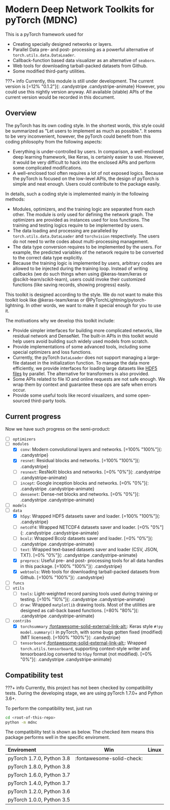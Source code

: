 # <span style="color:var(--md-primary-fg-color)">M</span>odern <span style="color:var(--md-primary-fg-color)">D</span>eep <span style="color:var(--md-primary-fg-color)">N</span>etwork Toolkits for pyTor<span style="color:var(--md-primary-fg-color)">c</span>h (MDNC)

This is a pyTorch framework used for

* Creating specially designed networks or layers.
* Parallel Data pre- and post- processing as a powerful alternative of `torch.utils.data.DataLoader`.
* Callback-function based data visualizer as an alternative of `seaborn`.
* Web tools for downloading tarball-packed datasets from Github.
* Some modified third-party utilities.

???+ info
    Currently, this module is still under development. The current version is
    [=12% "0.1.2"]{: .candystripe .candystripe-animate}
    However, you could use this nightly version anyway. All available (stable) APIs of the current version would be recorded in this document.

## Overview

The pyTorch has its own coding style. In the shortest words, this style could be summarized as "Let users to implement as much as possible.". It seems to be very inconvenient, however, the pyTorch could benefit from this coding philosophy from the following aspects:

* Everything is under-controlled by users. In comparison, a well-enclosed deep learning framework, like Keras, is certainly easier to use. However, it would be very difficult to hack into the enclosed APIs and perform some complicated modifications.
* A well-enclosed tool often requires a lot of not exposed logics. Because the pyTorch is focused on the low-level APIs, the design of pyTorch is simple and neat enough. Users could contribute to the package easily.

In details, such a coding style is implemented mainly in the following methods:

* Modules, optimizers, and the training logic are separated from each other. The module is only used for defining the network graph. The optimizers are provided as instances used for loss functions. The training and testing logics require to be implemented by users.
* The data loading and processing are paralleled by `torch.utils.data.DataLoader` and `torchvision` respectively. The users do not need to write codes about multi-processing management.
* The data type conversion requires to be implemented by the users. For example, the predicted variables of the network require to be converted to the correct data type explicitly.
* Because the training logic is implemented by users, arbitrary codes are allowed to be injected during the training loop. Instead of writing callbacks (we do such things when using @keras-team/keras or @scikit-learn/scikit-learn), users could invoke their customized functions (like saving records, showing progress) easily.

This toolkit is designed according to the style. We do not want to make this toolkit look like @keras-team/keras or @PyTorchLightning/pytorch-lightning. In other words, we want to make it special enough for you to use it.

The motivations why we develop this toolkit include:

* Provide simpler interfaces for building more complicated networks, like residual network and DenseNet. The built-in APIs in this toolkit would help users avoid building such widely used models from scratch.
* Provide implementations of some advanced tools, including some special optimizers and loss functions.
* Currently, the pyTorch `DataLoader` does not support managing a large-file dataset in the initialization function. To manage the data more efficiently, we provide interfaces for loading large datasets like [HDF5 files][link-hdf5] by parallel. The alternative for transformers is also provided.
* Some APIs related to file IO and online requests are not safe enough. We wrap them by context and guarantee these ops are safe when errors occur.
* Provide some useful tools like record visualizers, and some open-sourced third-party tools.

## Current progress

Now we have such progress on the semi-product:

* [ ] `optimizers`
* [ ] `modules`
    * [x] `conv`: Modern convolutional layers and networks. [=100% "100%"]{: .candystripe}
    * [x] `resnet`: Residual blocks and networks. [=100% "100%"]{: .candystripe}
    * [ ] `resnext`: ResNeXt blocks and networks. [=0% "0%"]{: .candystripe .candystripe-animate}
    * [ ] `incept`: Google inception blocks and networks. [=0% "0%"]{: .candystripe .candystripe-animate}
    * [ ] `densenet`: Dense-net blocks and networks. [=0% "0%"]{: .candystripe .candystripe-animate}
* [ ] `models`
* [ ] `data`
    * [x] `h5py`: Wrapped HDF5 datasets saver and loader. [=100% "100%"]{: .candystripe}
    * [ ] `netcdf4`: Wrapped NETCDF4 datasets saver and loader. [=0% "0%"]{: .candystripe .candystripe-animate}
    * [ ] `bcolz`: Wrapped Bcolz datasets saver and loader. [=0% "0%"]{: .candystripe .candystripe-animate}
    * [ ] `text`: Wrapped text-based datasets saver and loader (CSV, JSON, TXT). [=0% "0%"]{: .candystripe .candystripe-animate}
    * [x] `preprocs`: Useful pre- and post- processing tools for all data handles in this package. [=100% "100%"]{: .candystripe}
    * [x] `webtools`: Web tools for downloading tarball-packed datasets from Github. [=100% "100%"]{: .candystripe}
* [ ] `funcs`
* [ ] `utils`
    * [ ] `tools`: Light-weighted record parsing tools used during training or testing. [=10% "10%"]{: .candystripe .candystripe-animate}
    * [ ] `draw`: Wrapped `matplotlib` drawing tools. Most of the utilities are designed as call-back based functions. [=80% "80%"]{: .candystripe .candystripe-animate}
* [ ] `contribs`
    * [x] `torchsummary` [:fontawesome-solid-external-link-alt:](https://github.com/sksq96/pyTorch-summary): Keras style `#!py model.summary()` in pyTorch, with some bugs gotten fixed (modified) (MIT licensed). [=100% "100%"]{: .candystripe}
    * [ ] `tensorboard` [:fontawesome-solid-external-link-alt:](https://pyTorch.org/docs/stable/tensorboard.html): Wrapped `torch.utils.tensorboard`, supporting context-style writer and tensorboard.log converted to `h5py` format (not modified). [=0% "0%"]{: .candystripe .candystripe-animate}

## Compatibility test

???+ info
    Currently, this project has not been checked by compatibility tests. During the developing stage, we are using pyTorch 1.7.0+ and Python 3.6+.

To perform the compatibility test, just run

```bash
cd <root-of-this-repo>
python -m mdnc
```

The compatibility test is shown as below. The checked item means this package performs well in the specific enviroment.

| Enviroment | Win | Linux |
| :---- | :----: | :----: |
| pyTorch 1.7.0, Python 3.8 | :fontawesome-solid-check: | |
| pyTorch 1.8.0, Python 3.8 | | |
| pyTorch 1.6.0, Python 3.7 | | |
| pyTorch 1.4.0, Python 3.7 | | |
| pyTorch 1.2.0, Python 3.6 | | |
| pyTorch 1.0.0, Python 3.5 | | |

[link-hdf5]:https://www.hdfgroup.org/solutions/hdf5 "HDF5"
